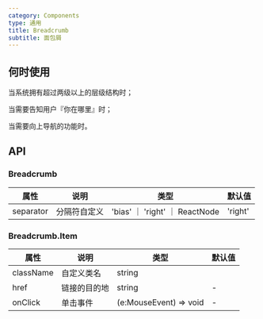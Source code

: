 ```yaml
---
category: Components
type: 通用
title: Breadcrumb
subtitle: 面包屑
---
```


## 何时使用

当系统拥有超过两级以上的层级结构时；

当需要告知用户『你在哪里』时；

当需要向上导航的功能时。

## API

### Breadcrumb

| 属性 | 说明 | 类型 | 默认值 |
| --- | ---  | --- | ---   |
| separator | 分隔符自定义 | 'bias' ｜ 'right' ｜ ReactNode | 'right' |

### Breadcrumb.Item

| 属性 | 说明 | 类型 | 默认值 |
| ---  | --- | --- | ---   |
| className | 自定义类名 | string |
| href | 链接的目的地 | string | - |
| onClick | 单击事件 | (e:MouseEvent) => void | - |
